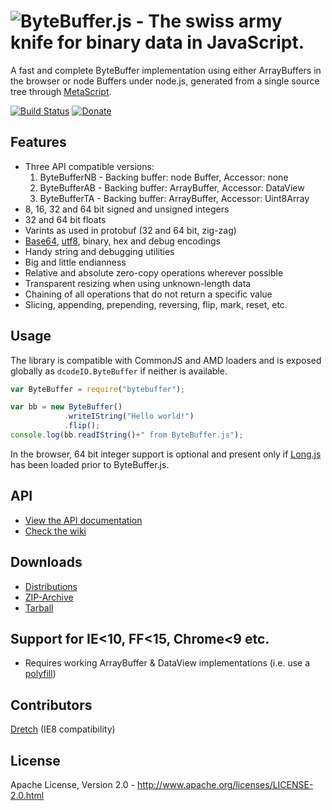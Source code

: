 ![ByteBuffer.js - The swiss army knife for binary data in JavaScript.](https://raw.github.com/dcodeIO/ByteBuffer.js/master/ByteBuffer.png)
======================================
A fast and complete ByteBuffer implementation using either ArrayBuffers in the browser or node Buffers under node.js,
generated from a single source tree through [MetaScript](https://github.com/dcodeIO/MetaScript).

[![Build Status](https://travis-ci.org/dcodeIO/ByteBuffer.js.svg?branch=master)](https://travis-ci.org/dcodeIO/ByteBuffer.js)
[![Donate](https://raw.githubusercontent.com/dcodeIO/Long.js/master/donate.png)](https://www.paypal.com/cgi-bin/webscr?cmd=_donations&business=info%40code-emitter.com&item_name=Open%20Source%3A%20ByteBuffer.js)

Features
--------
* Three API compatible versions:  
  1. ByteBufferNB - Backing buffer: node Buffer, Accessor: none
  2. ByteBufferAB - Backing buffer: ArrayBuffer, Accessor: DataView
  3. ByteBufferTA - Backing buffer: ArrayBuffer, Accessor: Uint8Array
* 8, 16, 32 and 64 bit signed and unsigned integers
* 32 and 64 bit floats
* Varints as used in protobuf (32 and 64 bit, zig-zag)
* [Base64](https://github.com/dcodeIO/lxiv), [utf8](https://github.com/dcodeIO/utfx), binary, hex and debug encodings
* Handy string and debugging utilities
* Big and little endianness
* Relative and absolute zero-copy operations wherever possible
* Transparent resizing when using unknown-length data
* Chaining of all operations that do not return a specific value
* Slicing, appending, prepending, reversing, flip, mark, reset, etc.

Usage
-----
The library is compatible with CommonJS and AMD loaders and is exposed globally as `dcodeIO.ByteBuffer` if neither is
available.

```javascript
var ByteBuffer = require("bytebuffer");

var bb = new ByteBuffer()
            .writeIString("Hello world!")
            .flip();
console.log(bb.readIString()+" from ByteBuffer.js");
```

In the browser, 64 bit integer support is optional and present only if [Long.js](https://github.com/dcodeIO/Long.js) has
been loaded prior to ByteBuffer.js.

API
---
* [View the API documentation](https://github.com/dcodeIO/ByteBuffer.js/wiki/API)
* [Check the wiki](https://github.com/dcodeIO/ByteBuffer.js/wiki)

Downloads
---------
* [Distributions](https://github.com/dcodeIO/ByteBuffer.js/tree/master/dist)
* [ZIP-Archive](https://github.com/dcodeIO/ByteBuffer.js/archive/master.zip)
* [Tarball](https://github.com/dcodeIO/ByteBuffer.js/tarball/master)

Support for IE<10, FF<15, Chrome<9 etc.
---------------------------------------
* Requires working ArrayBuffer & DataView implementations (i.e. use a [polyfill](https://github.com/inexorabletash/polyfill#typed-arrays-polyfill))

Contributors
------------
[Dretch](https://github.com/Dretch) (IE8 compatibility)

License
-------
Apache License, Version 2.0 - http://www.apache.org/licenses/LICENSE-2.0.html
